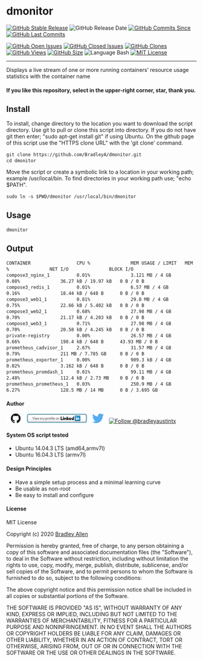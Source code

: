 # dmonitor
[![GitHub Stable Release](https://img.shields.io/badge/Release-1.2-blue.svg)](https://github.com/BradleyA/dmonitor/releases/tag/1.2)
![GitHub Release Date](https://img.shields.io/github/release-date/BradleyA/dmonitor?color=blue)
[![GitHub Commits Since](https://img.shields.io/github/commits-since/BradleyA/dmonitor/1.2?color=orange)](https://github.com/BradleyA/dmonitor/commits/)
[![GitHub Last Commits](https://img.shields.io/github/last-commit/BradleyA/dmonitor.svg)](https://github.com/BradleyA/dmonitor/commits/)

[![GitHub Open Issues](https://img.shields.io/github/issues/BradleyA/dmonitor?color=purple)](https://github.com/BradleyA/dmonitor/issues?q=is%3Aopen+is%3Aissue)
[![GitHub Closed Issues](https://img.shields.io/github/issues-closed/BradleyA/dmonitor?color=purple)](https://github.com/BradleyA/dmonitor/issues?q=is%3Aclosed+is%3Aissue)
[<img alt="GitHub Clones" src="https://img.shields.io/static/v1?label=Clones&message=63&color=blueviolet">](https://github.com/BradleyA/dmonitor/blob/master/images/clone.table.md)
[<img alt="GitHub Views" src="https://img.shields.io/static/v1?label=Views&message=350&color=blueviolet">](https://github.com/BradleyA/dmonitor/blob/master/images/view.table.md)
[![GitHub Size](https://img.shields.io/github/repo-size/BradleyA/dmonitor.svg)](https://github.com/BradleyA/dmonitor/)
![Language Bash](https://img.shields.io/badge/%20Language-bash-blue.svg)
[![MIT License](http://img.shields.io/badge/License-MIT-blue.png)](LICENSE)

----

Displays a live stream of one or more running containers’ resource usage statistics with the container name

#### If you like this repository, select in the upper-right corner, star, thank you.

## Install
To install, change directory to the location you want to download the script directory.  Use git to pull or clone this script into directory.  If you do not have git then enter; "sudo apt-get install git" if using Ubuntu.  On the github page of this script use the "HTTPS clone URL" with the 'git clone' command.

    git clone https://github.com/BradleyA/dmonitor.git
    cd dmonitor

Move the script or create a symbolic link to a location in your working path; example /usr/local/bin. To find directories in your working path use; "echo $PATH".

    sudo ln -s $PWD/dmonitor /usr/local/bin/dmonitor

## Usage
    dmonitor

## Output
    CONTAINER                 CPU %               MEM USAGE / LIMIT   MEM %               NET I/O               BLOCK I/O
    compose3_nginx_1          0.01%               3.121 MB / 4 GB     0.08%               36.27 kB / 19.97 kB   0 B / 0 B
    compose3_redis_1          0.01%               6.57 MB / 4 GB      0.16%               18.44 kB / 648 B      0 B / 0 B
    compose3_web1_1           0.81%               29.8 MB / 4 GB      0.75%               22.66 kB / 5.402 kB   0 B / 0 B
    compose3_web2_1           0.68%               27.98 MB / 4 GB     0.70%               21.17 kB / 4.203 kB   0 B / 0 B
    compose3_web3_1           0.71%               27.98 MB / 4 GB     0.70%               20.58 kB / 4.245 kB   0 B / 0 B
    private-registry          0.00%               26.57 MB / 4 GB     0.66%               198.4 kB / 648 B      43.93 MB / 0 B
    prometheus_cadvisor_1     2.67%               31.57 MB / 4 GB     0.79%               211 MB / 7.785 GB     0 B / 0 B
    prometheus_exporter_1     0.00%               909.3 kB / 4 GB     0.02%               3.162 kB / 648 B      0 B / 0 B
    prometheus_promdash_1     0.01%               99.11 MB / 4 GB     2.48%               112.4 kB / 2.73 MB    0 B / 0 B
    prometheus_prometheus_1   0.03%               250.9 MB / 4 GB     6.27%               128.5 MB / 14 MB      0 B / 3.695 GB

#### Author
[<img id="github" src="images/github.png" width="50" a="https://github.com/BradleyA/">](https://github.com/BradleyA/)    [<img src="images/linkedin.png" style="max-width:100%;" >](https://www.linkedin.com/in/bradleyhallen) [<img id="twitter" src="images/twitter.png" width="50" a="twitter.com/bradleyaustintx/">](https://twitter.com/bradleyaustintx/)       <a href="https://twitter.com/intent/follow?screen_name=bradleyaustintx"> <img src="https://img.shields.io/twitter/follow/bradleyaustintx.svg?label=Follow%20@bradleyaustintx" alt="Follow @bradleyaustintx" />    </a>

#### System OS script tested
 * Ubuntu 14.04.3 LTS (amd64,armv7l)
 * Ubuntu 16.04.3 LTS (armv7l)

#### Design Principles
 * Have a simple setup process and a minimal learning curve
 * Be usable as non-root
 * Be easy to install and configure
 
#### License
MIT License

Copyright (c) 2020  [Bradley Allen](https://www.linkedin.com/in/bradleyhallen)

Permission is hereby granted, free of charge, to any person obtaining a copy of this software and associated documentation files (the "Software"), to deal in the Software without restriction, including without limitation the rights to use, copy, modify, merge, publish, distribute, sublicense, and/or sell copies of the Software, and to permit persons to whom the Software is furnished to do so, subject to the following conditions:

The above copyright notice and this permission notice shall be included in all copies or substantial portions of the Software.

THE SOFTWARE IS PROVIDED "AS IS", WITHOUT WARRANTY OF ANY KIND, EXPRESS OR IMPLIED, INCLUDING BUT NOT LIMITED TO THE WARRANTIES OF MERCHANTABILITY, FITNESS FOR A PARTICULAR PURPOSE AND NONINFRINGEMENT. IN NO EVENT SHALL THE AUTHORS OR COPYRIGHT HOLDERS BE LIABLE FOR ANY CLAIM, DAMAGES OR OTHER LIABILITY, WHETHER IN AN ACTION OF CONTRACT, TORT OR OTHERWISE, ARISING FROM, OUT OF OR IN CONNECTION WITH THE SOFTWARE OR THE USE OR OTHER DEALINGS IN THE SOFTWARE.
